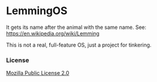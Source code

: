 # LemmingOS

It gets its name after the animal with the same name.
See: https://en.wikipedia.org/wiki/Lemming

This is not a real, full-feature OS, just a project for tinkering.

### License
[Mozilla Public License 2.0](https://spdx.org/licenses/MPL-2.0.html)
